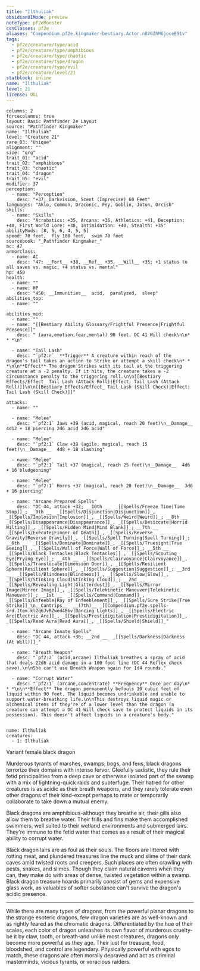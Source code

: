 ```yaml
---
title: "Ilthuliak"
obsidianUIMode: preview
noteType: pf2eMonster
cssClasses: pf2e
aliases: "Compendium.pf2e.kingmaker-bestiary.Actor.n82GZhM6joceE91v" 
tags:
  - pf2e/creature/type/acid
  - pf2e/creature/type/amphibious
  - pf2e/creature/type/chaotic
  - pf2e/creature/type/dragon
  - pf2e/creature/type/evil
  - pf2e/creature/level/21
statblock: inline
name: "Ilthuliak"
level: 21
license: OGL
---
```


```statblock
columns: 2
forcecolumns: true
layout: Basic Pathfinder 2e Layout
source: "Pathfinder Kingmaker"
name: "Ilthuliak"
level: "Creature 21"
rare_03: "Unique"
alignment: ""
size: "grg"
trait_01: "acid"
trait_02: "amphibious"
trait_03: "chaotic"
trait_04: "dragon"
trait_05: "evil"
modifier: 37
perception:
  - name: "Perception"
    desc: "+37; Darkvision, Scent (Imprecise) 60 Feet"
languages: "Aklo, Common, Draconic, Fey, Goblin, Jotun, Orcish"
skills:
  - name: "Skills"
    desc: "Acrobatics: +35, Arcana: +36, Athletics: +41, Deception: +40, First World Lore: +38, Intimidation: +40, Stealth: +35"
abilityMods: [8, 5, 6, 4, 5, 5]
speed: 70 feet,  fly 180 feet,  swim 70 feet
sourcebook: "_Pathfinder Kingmaker_"
ac: 47
armorclass:
  - name: AC
    desc: "47; __Fort__ +38, __Ref__ +35, __Will__ +35; +1 status to all saves vs. magic, +4 status vs. mental"
hp: 450
health:
  - name: ""
  - name: HP
    desc: "450; __Immunities__  acid,  paralyzed,  sleep"
abilities_top:
  - name: ""

abilities_mid:
  - name: ""
  - name: "[[Bestiary Ability Glossary/Frightful Presence|Frightful Presence]]"
    desc: " (aura,emotion,fear,mental) 90 feet. DC 41 Will check\n\n* * *\n"

  - name: "Tail Lash"
    desc: "`pf2:r`  **Trigger** A creature within reach of the dragon's tail takes an action to Strike or attempt a skill check\n* * *\n\n**Effect** The dragon Strikes with its tail at the triggering creature at a -2 penalty. If it hits, the creature takes a -2 circumstance penalty to the triggering roll.\n\n[[Bestiary Effects/Effect_ Tail Lash (Attack Roll)|Effect: Tail Lash (Attack Roll)]]\n\n[[Bestiary Effects/Effect_ Tail Lash (Skill Check)|Effect: Tail Lash (Skill Check)]]"

attacks:
  - name: ""

  - name: "Melee"
    desc: "`pf2:1` Jaws +39 (acid, magical, reach 20 feet)\n__Damage__  4d12 + 18 piercing 2d6 acid 2d6 acid"

  - name: "Melee"
    desc: "`pf2:1` Claw +39 (agile, magical, reach 15 feet)\n__Damage__  4d8 + 18 slashing"

  - name: "Melee"
    desc: "`pf2:1` Tail +37 (magical, reach 25 feet)\n__Damage__  4d6 + 16 bludgeoning"

  - name: "Melee"
    desc: "`pf2:1` Horns +37 (magical, reach 20 feet)\n__Damage__  3d6 + 16 piercing"

  - name: "Arcane Prepared Spells"
    desc: "DC 44, attack +32; __10th __  _[[Spells/Freeze Time|Time Stop]]_; __9th __  _[[Spells/Disjunction|Disjunction]]_, _[[Spells/Implosion|Implosion]]_, _[[Spells/Weird|Weird]]_; __8th __  _[[Spells/Disappearance|Disappearance]]_, _[[Spells/Desiccate|Horrid Wilting]]_, _[[Spells/Hidden Mind|Mind Blank]]_; __7th __  _[[Spells/Execute|Finger of Death]]_, _[[Spells/Reverse Gravity|Reverse Gravity]]_, _[[Spells/Spell Turning|Spell Turning]]_; __6th __  _[[Spells/Dominate|Dominate]]_, _[[Spells/Truesight|True Seeing]]_, _[[Spells/Wall of Force|Wall of Force]]_; __5th __  _[[Spells/Black Tentacles|Black Tentacles]]_, _[[Spells/Scouting Eye|Prying Eye]]_; __4th __  _[[Spells/Clairvoyance|Clairvoyance]]_, _[[Spells/Translocate|Dimension Door]]_, _[[Spells/Resilient Sphere|Resilient Sphere]]_, _[[Spells/Suggestion|Suggestion]]_; __3rd __  _[[Spells/Blindness|Blindness]]_, _[[Spells/Slow|Slow]]_, _[[Spells/Stinking Cloud|Stinking Cloud]]_; __2nd __  _[[Spells/Revealing Light|Glitterdust]]_, _[[Spells/Mirror Image|Mirror Image]]_, _[[Spells/Telekinetic Maneuver|Telekinetic Maneuver]]_; __1st __  _[[Spells/Command|Command]]_, _[[Spells/Enfeeble|Ray of Enfeeblement]]_, _[[Spells/Sure Strike|True Strike]]_\n__Cantrips__  __(7th)__ _[[Compendium.pf2e.spells-srd.Item.kl2q6JvBZwed4B6v|Dancing Lights]]_, _[[Spells/Electric Arc|Electric Arc]]_, _[[Spells/Prestidigitation|Prestidigitation]]_, _[[Spells/Read Aura|Read Aura]]_, _[[Spells/Shield|Shield]]_"

  - name: "Arcane Innate Spells"
    desc: "DC 44, attack +36; __2nd __  _[[Spells/Darkness|Darkness (At Will)]]_"

  - name: "Breath Weapon"
    desc: "`pf2:2` (acid,arcane) Ilthuliak breathes a spray of acid that deals 22d6 acid damage in a 100 foot line (DC 44 Reflex check save).\n\nShe can't use Breath Weapon again for 1d4 rounds."

  - name: "Corrupt Water"
    desc: "`pf2:1` (arcane,concentrate) **Frequency** Once per day\n* * *\n\n**Effect** The dragon permanently befouls 10 cubic feet of liquid within 90 feet. The liquid becomes undrinkable and unable to support water-breathing life.\n\nThis destroys liquid magic or alchemical items if they're of a lower level than the dragon (a creature can attempt a DC 41 Will check save to protect liquids in its possession). This doesn't affect liquids in a creature's body."
 
```

```encounter-table
name: Ilthuliak
creatures:
  - 1: Ilthuliak
```


Variant female black dragon

Murderous tyrants of marshes, swamps, bogs, and fens, black dragons terrorize their domains with intense fervor. Gleefully sadistic, they rule their fetid principalities from a deep cave or otherwise isolated part of the swamp with a mix of lightning-quick raids and subterfuge. Their hatred for other creatures is as acidic as their breath weapons, and they rarely tolerate even other dragons of their kind-except perhaps to mate or temporarily collaborate to take down a mutual enemy.

Black dragons are amphibious-although they breathe air, their gills also allow them to breathe water. Their frills and fins make them accomplished swimmers, well suited to their wetland environments and submerged lairs. They're immune to the fetid water that comes as a result of their magical ability to corrupt water.

Black dragon lairs are as foul as their souls. The floors are littered with rotting meat, and plundered treasures line the muck and slime of their dank caves amid twisted roots and creepers. Such places are often crawling with pests, snakes, and slimes. Though they claim natural caverns when they can, they make do with areas of dense, twisted vegetation within a swamp. Black dragon treasure hoards primarily consist of gems and expensive glass work, as valuables of softer substance can't survive the dragon's acidic presence.

* * *

While there are many types of dragons, from the powerful planar dragons to the strange esoteric dragons, few dragon varieties are as well-known and as rightly feared as the chromatic dragons. Differentiated by the hue of their scales, each color of dragon unleashes its own flavor of murderous cruelty-be it by claw, tooth, or breath-and unlike most creatures, dragons only become more powerful as they age. Their lust for treasure, food, bloodshed, and control are legendary. Physically powerful with egos to match, these dragons are often morally depraved and act as criminal masterminds, vicious tyrants, or voracious raiders.
